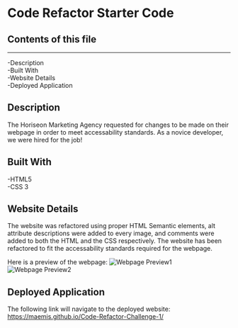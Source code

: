 
# Code Refactor Starter Code

## Contents of this file 
------------------------
-Description <br>
-Built With <br>
-Website Details <br>
-Deployed Application

## Description
The Horiseon Marketing Agency requested for changes to be made on their webpage in order to meet accessability standards. As a novice developer, we were hired for the job! 

## Built With
-HTML5 <br>
-CSS 3

## Website Details
The website was refactored using proper HTML Semantic elements, alt attribute descriptions were added to every image, and comments were added to both the HTML and the CSS respectively. The website has been refactored to fit the accessability standards required for the webpage.

Here is a preview of the webpage:
![Webpage Preview1](./Develop/assets/images/Horiseonpreview.jpg "Webpage Preview")
![Webpage Preview2](./Develop/assets/images/HoriseonPreview2.jpg "Webpage Preview")

## Deployed Application
The following link will navigate to the deployed website: https://maemis.github.io/Code-Refactor-Challenge-1/